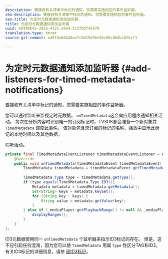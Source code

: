 ```yaml
---
description: 要接收有关清单中标记的通知，您需要实施相应的事件监听器。
seo-description: 要接收有关清单中标记的通知，您需要实施相应的事件监听器。
seo-title: 为定时元数据通知添加监听器
title: 为定时元数据通知添加监听器
uuid: bb996b4a-282e-4321-a9e9-513f0df45b70
translation-type: tm+mt
source-git-commit: ed910a60440ae7c0d19d9be56c80c8bdbc62bcf1

---
```



# 为定时元数据通知添加监听器 {#add-listeners-for-timed-metadata-notifications}

要接收有关清单中标记的通知，您需要实施相应的事件监听器。

您可以通过监听来监视定时元数据， `onTimedMetadata`这会向应用程序通知相关活动。 每次在分析内容时识别唯一的订阅标记时，TVSDK都会准备一个新对象并 `TimedMetadata` 调度此事件。 该对象包含您订阅的标记的名称、播放中显示此标记的本地时间以及其他数据。

聆听活动。

```java
private final TimedMetadataEventListener timedMetadataEventListener = new TimedMetadataEventListener() { 
    @Override 
    public void onTimedMetadata(TimedMetadataEvent timedMetadataEvent) { 
        TimedMetadata timedMetadata = timedMetadataEvent.getTimedMetadata(); 
 
        TimedMetadata.Type type = timedMetadata.getType(); 
        if (type.equals(TimedMetadata.Type.ID3)){ 
            Metadata metadata = timedMetadata.getMetadata(); 
            Set<String> keys = metadata.keySet(); 
            for (String key : keys) { 
                String value = metadata.getValue(key); 
            } 
        } else if (_mediaPlayer.getPlaybackRange() != null && _mediaPlayer.getPlaybackRange().getDuration() > 0) { 
            displayRanges(); 
        } 
    } 
}; 
```

ID3元数据使用同一 `onTimedMetadata` 个监听器来指示ID3标记的存在。 但是，这不应引起任何混淆，因为您可以使 `TimedMetadata` 用属 `type` 性区分TAG和ID3。 有关ID3标记的详细信息，请参 [阅ID3标记](../../../../tvsdk-3x-android-prog/android-3x-content-playback-options-android2/android-3x-id3-metadata-retrieve.md)。